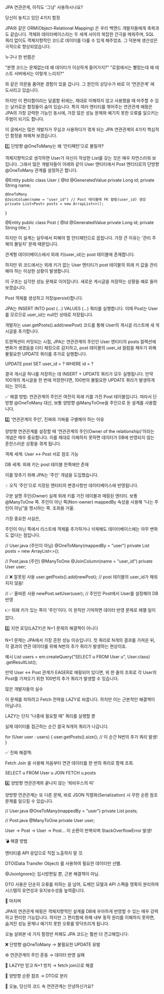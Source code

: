 JPA 연관관계, 아직도 '그냥' 사용하시나요?

당신이 놓치고 있던 4가지 함정

JPA와 같은 ORM(Object-Relational Mapping) 은 우리 백엔드 개발자들에게 축복과도 같습니다.
객체와 데이터베이스라는 두 세계 사이의 복잡한 간극을 메워주며,
SQL 쿼리 없이도 객체지향적인 코드로 데이터를 다룰 수 있게 해주었죠.
그 덕분에 생산성은 극적으로 향상되었습니다.

누구나 한 번쯤은

“분명 코드는 문제없는데 왜 데이터가 이상하게 들어가지?”
“로컬에서는 빨랐는데 왜 테스트 서버에서는 이렇게 느리지?”

와 같은 의문을 품어본 경험이 있을 겁니다.
그 원인의 상당수가 바로 이 ‘연관관계’ 에 도사리고 있습니다.

하지만 이 편리함이라는 달콤함 뒤에는,
제대로 이해하지 않고 사용했을 때 마주할 수 있는 날카로운 함정들이 숨어 있습니다.
특히 여러 엔티티를 엮어주는 연관관계 매핑은
JPA의 가장 강력한 기능인 동시에,
가장 많은 성능 문제와 예기치 못한 오류를 일으키는 주범이 되기도 합니다.

이 글에서는 많은 개발자가 무심코 사용하다가 겪게 되는
JPA 연관관계의 4가지 핵심적인 함정을 파헤쳐 보겠습니다.

1️⃣ 단방향 @OneToMany는 왜 ‘안티패턴’으로 불릴까?

객체지향적으로 생각하면 User가 자신이 작성한 List<Post>를 갖는 것은 매우 자연스러워 보입니다.
그래서 많은 개발자들이 아래와 같이 User 엔티티에서 Post 엔티티로의 단방향 @OneToMany 관계를 설정하곤 합니다.

@Entity
public class User {
    @Id @GeneratedValue
    private Long id;
    private String name;

    @OneToMany
    @JoinColumn(name = "user_id") // Post 테이블에 FK 컬럼(user_id) 생성
    private List<Post> posts = new ArrayList<>();
}

@Entity
public class Post {
    @Id @GeneratedValue
    private Long id;
    private String title;
}


하지만 이 설계는 실무에서 피해야 할 안티패턴으로 꼽힙니다.
가장 큰 이유는 ‘관리 주체의 불일치’ 문제 때문입니다.

관계형 데이터베이스에서 외래 키(user_id)는 post 테이블에 존재합니다.

하지만 위 코드에서는 외래 키가 없는 User 엔티티가 post 테이블의 외래 키 값을 관리해야 하는 이상한 상황이 발생합니다.

이 구조는 심각한 성능 문제로 이어집니다.
새로운 게시글을 저장하는 상황을 예로 들어보겠습니다.

Post 객체를 생성하고 저장(persist)합니다.

JPA는 INSERT INTO post (...) VALUES (...) 쿼리를 실행합니다.
이때 Post는 User를 모르므로 user_id는 null인 상태로 저장됩니다.

개발자는 user.getPosts().add(newPost) 코드를 통해 User의 게시글 리스트에 새 게시글을 추가합니다.

트랜잭션이 커밋되는 시점, JPA는 연관관계의 주인인 User 엔티티의 posts 컬렉션에 변화가 생겼음을 더티 체킹으로 감지하고,
post 테이블의 user_id 컬럼을 채우기 위해 불필요한 UPDATE 쿼리를 추가로 실행합니다.

UPDATE post SET user_id = ? WHERE id = ?


결국 게시글 하나를 저장하는 데 INSERT + UPDATE 쿼리가 모두 실행됩니다.
만약 100개의 게시글을 한 번에 저장한다면,
100번의 불필요한 UPDATE 쿼리가 발생하게 되는 것이죠.

✅ 해결 방법:
연관관계의 주인은 여전히 외래 키를 가진 Post 테이블입니다.
따라서 단방향 @OneToMany 대신,
보통 양방향 @ManyToOne을 주인으로 둔 설계를 사용합니다.

2️⃣ ‘연관관계의 주인’, 진짜와 가짜를 구별해야 하는 이유

양방향 연관관계를 설정할 때
‘연관관계의 주인(Owner of the relationship)’이라는 개념은 매우 중요합니다.
이를 제대로 이해하지 못하면 데이터가 DB에 반영되지 않는 혼란스러운 상황을 겪게 됩니다.

객체 세계: User ↔ Post 서로 참조 가능

DB 세계: 외래 키는 post 테이블 한쪽에만 존재

이를 맞추기 위해 JPA는 ‘주인’ 개념을 도입했습니다.

💡 오직 ‘주인’으로 지정된 엔티티의 변경사항만 데이터베이스에 반영됩니다.

구분	설명
주인(Owner)	실제 외래 키를 가진 테이블과 매핑된 엔티티. 보통 @ManyToOne 쪽.
주인이 아닌 쪽(Non-owner)	mappedBy 속성을 사용해 “나는 주인이 아님”을 명시하는 쪽. 조회용 거울.

가장 중요한 사실은,

주인이 아닌 쪽에서 리스트에 객체를 추가하거나 삭제해도 데이터베이스에는 아무 변화도 없다는 점입니다.

// User.java (주인이 아님)
@OneToMany(mappedBy = "user")
private List<Post> posts = new ArrayList<>();

// Post.java (주인)
@ManyToOne
@JoinColumn(name = "user_id")
private User user;

// ❌ 잘못된 사용
user.getPosts().add(newPost); // post 테이블의 user_id가 채워지지 않음!

// ✅ 올바른 사용
newPost.setUser(user); // 주인인 Post에서 User를 설정해야 DB 반영


👉 외래 키가 있는 쪽이 ‘주인’이다.
이 원칙만 기억하면 데이터 반영 문제로 헤맬 일이 없다.

3️⃣ 지연 로딩(LAZY)은 N+1 문제의 해결책이 아니다

N+1 문제는 JPA에서 가장 흔한 성능 이슈입니다.
첫 쿼리로 N개의 결과를 가져온 뒤,
각 결과의 연관 데이터를 위해 N번의 추가 쿼리가 발생하는 현상이죠.

예시
List<User> users = em.createQuery("SELECT u FROM User u", User.class)
                     .getResultList();


만약 User ↔ Post 관계가 EAGER로 매핑되어 있다면,
위 한 줄의 조회로 각 User의 Post를 가져오기 위한 100번의 추가 쿼리가 발생할 수 있습니다.

많은 개발자들의 실수

이 문제를 피하려고 Fetch 전략을 LAZY로 바꿉니다.
하지만 이는 근본적인 해결책이 아닙니다.

LAZY는 단지 “나중에 필요할 때” 쿼리를 실행할 뿐

실제 데이터를 접근하는 순간 결국 N개의 쿼리가 나갑니다.

for (User user : users) {
    user.getPosts().size(); // 이 순간 N번의 추가 쿼리 발생!
}


✅ 진짜 해결책:

Fetch Join 을 사용해 처음부터 연관 데이터를 한 번의 쿼리로 함께 조회.

SELECT u FROM User u JOIN FETCH u.posts

4️⃣ 양방향 연관관계와 끝나지 않는 ‘뫼비우스의 띠’

양방향 연관관계는 또 다른 문제,
바로 JSON 직렬화(Serialization) 시 무한 순환 참조 문제를 일으킬 수 있습니다.

// User.java
@OneToMany(mappedBy = "user")
private List<Post> posts;

// Post.java
@ManyToOne
private User user;


User → Post → User → Post…
이 순환이 반복되며 StackOverflowError 발생!

💣 해결 방법

엔티티를 API 응답으로 직접 노출하지 말 것.

DTO(Data Transfer Object) 를 사용하여 필요한 데이터만 선별.

@JsonIgnore는 임시방편일 뿐, 근본 해결책이 아님.

DTO 사용은 단순히 오류를 피하는 걸 넘어,
도메인 모델과 API 스펙을 명확히 분리하여
시스템의 유연성과 유지보수성을 높여줍니다.

🧭 마치며

JPA의 연관관계 매핑은 객체지향적인 설계를 DB에 우아하게 반영할 수 있는
매우 강력하고 편리한 기능입니다.
하지만 그 편리함에 취해 내부 동작 원리를 이해하지 못하면,
숨겨진 성능 문제나 예기치 못한 오류를 맞닥뜨리게 됩니다.

오늘 살펴본 네 가지 함정만 피해도 JPA 코드는 훨씬 더 견고해집니다:

❌ 단방향 @OneToMany → 불필요한 UPDATE 유발

⚙️ 연관관계의 주인 혼동 → 데이터 반영 실패

🐢 LAZY만 믿고 N+1 방치 → fetch join으로 해결

🔁 양방향 순환 참조 → DTO로 분리

💬 오늘, 당신의 코드 속 연관관계는 안녕하신가요?